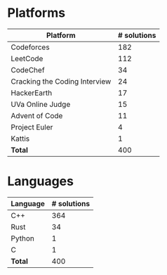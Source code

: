 # Platforms
Platform | # solutions
-------- | -----------
Codeforces | 182
LeetCode | 112
CodeChef | 34
Cracking the Coding Interview | 24
HackerEarth | 17
UVa Online Judge | 15
Advent of Code | 11
Project Euler | 4
Kattis | 1
**Total** | 400

# Languages
Language | # solutions
-------- | -----------
C++ | 364
Rust | 34
Python | 1
C | 1
**Total** | 400

